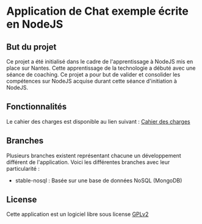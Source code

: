 # Application de Chat exemple écrite en NodeJS
## But du projet

Ce projet a été initialisé dans le cadre de l'apprentissage à NodeJS mis en place sur Nantes. Cette apprentissage de la technologie a débuté avec une séance de coaching. Ce projet a pour but de valider et consolider les compétences sur NodeJS acquise durant cette séance d'initiation à NodeJS.

## Fonctionnalités

Le cahier des charges est disponible au lien suivant : [Cahier des charges](https://github.com/SUPINFOLaboWeb/chat-example-nodejs/wiki/Cahier-des-charges)

## Branches

Plusieurs branches existent représentant chacune un développement différent de l'application. Voici les différentes branches avec leur particularité :
 - stable-nosql : Basée sur une base de données NoSQL (MongoDB)

## License

Cette application est un logiciel libre sous license [GPLv2](LICENSE)
